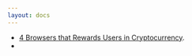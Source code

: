 ```yaml
---
layout: docs
---
```


- [4 Browsers that Rewards Users in Cryptocurrency](4-browsers-that-rewards-users-in-cryptocurrency).
- 